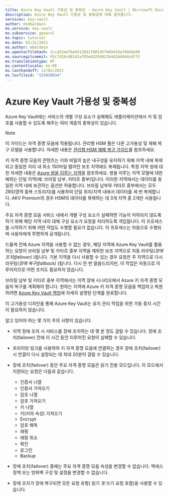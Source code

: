 ```yaml
---
title: Azure Key Vault 가용성 및 중복성 - Azure Key Vault | Microsoft Docs
description: Azure Key Vault 가용성 및 중복성에 대해 알아봅니다.
services: key-vault
author: msmbaldwin
ms.service: key-vault
ms.subservice: general
ms.topic: tutorial
ms.date: 03/31/2021
ms.author: mbaldwin
ms.openlocfilehash: 2cca52ee7be63126d1f801d5fb6943da74b6bb98
ms.sourcegitcommit: 93c7420c00141af83ed3294923b4826dd4dc6ff2
ms.translationtype: HT
ms.contentlocale: ko-KR
ms.lasthandoff: 12/02/2021
ms.locfileid: "133436934"
---
```

# <a name="azure-key-vault-availability-and-redundancy"></a>Azure Key Vault 가용성 및 중복성

Azure Key Vault에는 서비스의 개별 구성 요소가 실패해도 애플리케이션에서 키 및 암호를 사용할 수 있도록 해주는 여러 계층의 중복성이 있습니다.

> [!NOTE]
> 이 가이드는 자격 증명 모음에 적용됩니다. 관리형 HSM 풀은 다른 고가용성 및 재해 복구 모델을 사용합니다. 자세한 내용은 [관리형 HSM 재해 복구 가이드](../managed-hsm/disaster-recovery-guide.md)를 참조하세요.

키 자격 증명 모음의 콘텐츠는 키와 비밀의 높은 내구성을 유지하기 위해 지역 내에 복제되고 동일한 지리 내 최소 150마일 떨어진 보조 지역에도 복제됩니다. 특정 지역 쌍에 대한 자세한 내용은 [Azure 쌍을 이루는 지역](../../availability-zones/cross-region-replication-azure.md)을 참조하세요. 쌍을 이루는 지역 모델에 대한 예외는 단일 지역(예: 브라질 남부, 카타르 중부)입니다. 이러한 지역에서는 데이터를 동일한 지역 내에 보관하는 옵션만 허용합니다. 브라질 남부와 카타르 중부에서는 모두 ZRS(영역 중복 스토리지)를 사용하여 단일 위치/지역 내에서 데이터를 세 번 복제합니다. AKV Premium의 경우 HSM의 데이터를 복제하는 데 3개 지역 중 2개만 사용됩니다.

주요 자격 증명 모음 서비스 내에서 개별 구성 요소가 실패하면 기능이 저하되지 않도록 하기 위해 해당 지역 내의 대체 구성 요소가 요청을 처리하도록 개입됩니다. 이 프로세스를 시작하기 위해 어떤 작업도 수행할 필요가 없습니다. 이 프로세스는 자동으로 수행되며 사용자에게 투명하게 공개됩니다.

드물게 전체 Azure 지역을 사용할 수 없는 경우, 해당 지역에 Azure Key Vault를 활용하는 요청이 브라질 남부 및 카타르 중부 지역을 제외한 보조 지역으로 자동 라우팅(*장애 조치(failover)* )됩니다. 기본 지역을 다시 사용할 수 있는 경우 요청은 주 지역으로 다시 라우팅(*장애 복구(failback)* )됩니다. 다시 한 번 말씀드리지만, 이 작업은 자동으로 이루어지므로 어떤 조치도 필요하지 않습니다.

브라질 남부 및 카타르 중부 지역에서는 지역 장애 시나리오에서 Azure 키 자격 증명 모음의 복구를 계획해야 합니다. 원하는 지역에 Azure 키 자격 증명 모음을 백업하고 복원하려면 [Azure Key Vault 백업](backup.md)에 자세히 설명된 단계를 완료합니다. 

이 고가용성 디자인을 통해 Azure Key Vault는 유지 관리 작업을 위한 가동 중지 시간이 필요하지 않습니다.

알고 있어야 하는 몇 가지 주의 사항이 있습니다.

* 지역 장애 조치 시 서비스를 장애 조치하는 데 몇 분 정도 걸릴 수 있습니다. 장애 조치(failover) 전에 이 시간 동안 이루어진 요청이 실패할 수 있습니다.
* 프라이빗 링크를 사용하여 키 자격 증명 모음에 연결하는 경우 장애 조치(failover) 시 연결이 다시 설정되는 데 최대 20분이 걸릴 수 있습니다. 
* 장애 조치(failover) 동안 주요 자격 증명 모음은 읽기 전용 모드입니다. 이 모드에서 지원되는 요청은 다음과 같습니다.
  * 인증서 나열
  * 인증서 가져오기
  * 암호 나열
  * 암호 가져오기
  * 키 나열
  * 키(키의 속성) 가져오기
  * Encrypt
  * 암호 해독
  * 래핑
  * 래핑 취소
  * 확인
  * 로그인
  * Backup

* 장애 조치(failover) 중에는 주요 자격 증명 모음 속성을 변경할 수 없습니다. 액세스 정책 또는 방화벽 구성 및 설정을 변경할 수 없습니다.

* 장애 조치가 장애 복구되면 모든 요청 유형( 읽기 *및* 쓰기 요청 포함)을 사용할 수 있습니다.
